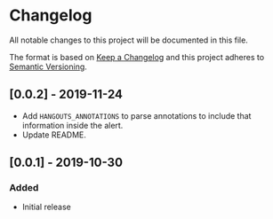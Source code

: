 # Changelog

All notable changes to this project will be documented in this file.

The format is based on [Keep a Changelog](http://keepachangelog.com/en/1.0.0/)
and this project adheres to [Semantic
Versioning](http://semver.org/spec/v2.0.0.html).

## [0.0.2] - 2019-11-24
- Add `HANGOUTS_ANNOTATIONS` to parse annotations to include that information inside the alert.
- Update README.


## [0.0.1] - 2019-10-30

### Added
- Initial release